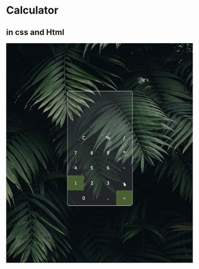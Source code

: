 # Calculator
## in css and Html

![calc](https://raw.githubusercontent.com/diegobaena89/javascript-studies/master/Calculator/calc.gif)
